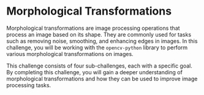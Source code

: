 # Morphological Transformations

Morphological transformations are image processing operations that process an image based on its shape. They are commonly used for tasks such as removing noise, smoothing, and enhancing edges in images. In this challenge, you will be working with the `opencv-python` library to perform various morphological transformations on images.

This challenge consists of four sub-challenges, each with a specific goal. By completing this challenge, you will gain a deeper understanding of morphological transformations and how they can be used to improve image processing tasks.
